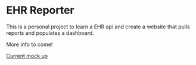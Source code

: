 # EHR Reporter

This is a personal project to learn a EHR api and create a website that pulls reports and populates a dashboard.

More info to come!

<a href="Login.pdf">Current mock up</a>

